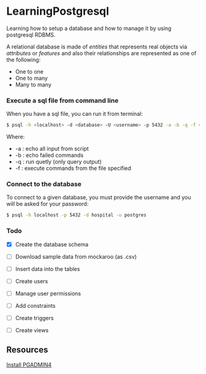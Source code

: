 # LearningPostgresql
Learning how to setup a database and how to manage it by using postgresql RDBMS.

A relational database is made of _entities_ that represents real objects via _attributes_ or _features_ and also their relationships are represented as one of the following:

+ One to one
+ One to many
+ Many to many



### Execute a sql file from command line

When you have a sql file, you can run it from terminal:

```sh
$ psql -h <localhost> -d <database> -U <username> -p 5432 -a -b -q -f <filepath>
```

Where:
+ -a : echo all input from script
+ -b : echo failed commands
+ -q : run quetly (only query output)
+ -f : execute commands from the file specified


### Connect to the database 

To connect to a given database, you must provide the username and you will be asked for
your password:

```sh
$ psql -h localhost -p 5432 -d hospital -u postgres
```

### Todo

- [x] Create the database schema
- [ ] Download sample data from mockaroo (as .csv)
- [ ] Insert data into the tables
- [ ] Create users
- [ ] Manage user permissions
- [ ] Add constraints
- [ ] Create triggers
- [ ] Create views


## Resources

[Install PGADMIN4](https://www.tecmint.com/install-postgresql-and-pgadmin-in-ubuntu/)